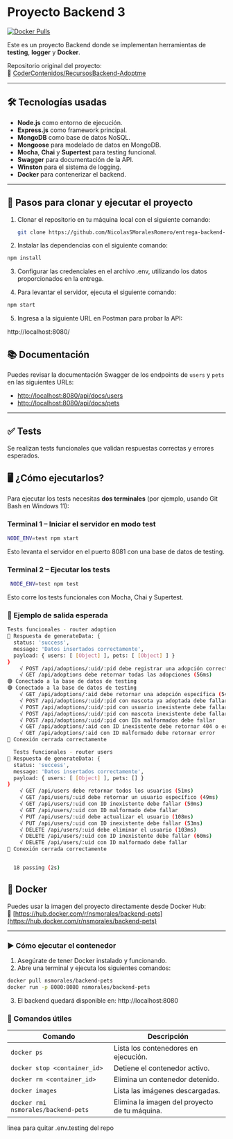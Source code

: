 # Proyecto Backend 3

[![Docker Pulls](https://img.shields.io/docker/pulls/nsmorales/backend-pets?style=for-the-badge)](https://hub.docker.com/r/nsmorales/backend-pets)

Este es un proyecto Backend donde se implementan herramientas de **testing**, **logger** y **Docker**.

Repositorio original del proyecto:  
🔗 [CoderContenidos/RecursosBackend-Adoptme](https://github.com/CoderContenidos/RecursosBackend-Adoptme)

---

## 🛠 Tecnologías usadas

- **Node.js** como entorno de ejecución.
- **Express.js** como framework principal.
- **MongoDB** como base de datos NoSQL.
- **Mongoose** para modelado de datos en MongoDB.
- **Mocha**, **Chai** y **Supertest** para testing funcional.
- **Swagger** para documentación de la API.
- **Winston** para el sistema de logging.
- **Docker** para contenerizar el backend.

---

## 🚀 Pasos para clonar y ejecutar el proyecto

1. Clonar el repositorio en tu máquina local con el siguiente comando:

   ```bash
   git clone https://github.com/NicolasSMoralesRomero/entrega-backend-3
   ```

2. Instalar las dependencias con el siguiente comando:
```bash
npm install
```

3. Configurar las credenciales en el archivo .env, utilizando los datos proporcionados en la entrega.

4. Para levantar el servidor, ejecuta el siguiente comando:

```bash
npm start
```

5. Ingresa a la siguiente URL en Postman para probar la API:

http://localhost:8080/

## 📚 Documentación

Puedes revisar la documentación Swagger de los endpoints de `users` y `pets` en las siguientes URLs:

- [http://localhost:8080/api/docs/users](http://localhost:8080/api/docs/users)
- [http://localhost:8080/api/docs/pets](http://localhost:8080/api/docs/pets)

---

##  ✅ Tests
Se realizan tests funcionales que validan respuestas correctas y errores esperados.

## 🖥 ¿Cómo ejecutarlos?

Para ejecutar los tests necesitas **dos terminales** (por ejemplo, usando Git Bash en Windows 11):

### Terminal 1 – Iniciar el servidor en modo test

```bash
NODE_ENV=test npm start
```

Esto levanta el servidor en el puerto 8081 con una base de datos de testing.

### Terminal 2 – Ejecutar los tests
```bash
 NODE_ENV=test npm test
```

Esto corre los tests funcionales con Mocha, Chai y Supertest.

### 🧪 Ejemplo de salida esperada

```bash
Tests funcionales - router adoption
🧪 Respuesta de generateData: {
  status: 'success',
  message: 'Datos insertados correctamente',
  payload: { users: [ [Object] ], pets: [ [Object] ] }
}
    √ POST /api/adoptions/:uid/:pid debe registrar una adopción correctamente (297ms)
    √ GET /api/adoptions debe retornar todas las adopciones (56ms)
🟢 Conectado a la base de datos de testing
🟢 Conectado a la base de datos de testing
    √ GET /api/adoptions/:aid debe retornar una adopción específica (54ms)
    √ POST /api/adoptions/:uid/:pid con mascota ya adoptada debe fallar (114ms)
    √ POST /api/adoptions/:uid/:pid con usuario inexistente debe fallar (59ms)
    √ POST /api/adoptions/:uid/:pid con mascota inexistente debe fallar (104ms)
    √ POST /api/adoptions/:uid/:pid con IDs malformados debe fallar
    √ GET /api/adoptions/:aid con ID inexistente debe retornar 404 o error (63ms)
    √ GET /api/adoptions/:aid con ID malformado debe retornar error
🧹 Conexión cerrada correctamente

  Tests funcionales - router users
🧪 Respuesta de generateData: {
  status: 'success',
  message: 'Datos insertados correctamente',
  payload: { users: [ [Object] ], pets: [] }
}
    √ GET /api/users debe retornar todos los usuarios (51ms)
    √ GET /api/users/:uid debe retornar un usuario específico (49ms)
    √ GET /api/users/:uid con ID inexistente debe fallar (50ms)
    √ GET /api/users/:uid con ID malformado debe fallar
    √ PUT /api/users/:uid debe actualizar el usuario (108ms)
    √ PUT /api/users/:uid con ID inexistente debe fallar (53ms)
    √ DELETE /api/users/:uid debe eliminar el usuario (103ms)
    √ DELETE /api/users/:uid con ID inexistente debe fallar (60ms)
    √ DELETE /api/users/:uid con ID malformado debe fallar
🧹 Conexión cerrada correctamente


  18 passing (2s)


```
## 🐳 Docker

Puedes usar la imagen del proyecto directamente desde Docker Hub:  
🔗 [https://hub.docker.com/r/nsmorales/backend-pets](https://hub.docker.com/r/nsmorales/backend-pets)

---

### ▶️ Cómo ejecutar el contenedor

1. Asegúrate de tener Docker instalado y funcionando.
2. Abre una terminal y ejecuta los siguientes comandos:

```bash
docker pull nsmorales/backend-pets
docker run -p 8080:8080 nsmorales/backend-pets
```

3. El backend quedará disponible en:
http://localhost:8080

### 🧰 Comandos útiles

| Comando | Descripción |
|--------|-------------|
| `docker ps` | Lista los contenedores en ejecución. |
| `docker stop <container_id>` | Detiene el contenedor activo. |
| `docker rm <container_id>` | Elimina un contenedor detenido. |
| `docker images` | Lista las imágenes descargadas. |
| `docker rmi nsmorales/backend-pets` | Elimina la imagen del proyecto de tu máquina. |

linea para quitar .env.testing del repo